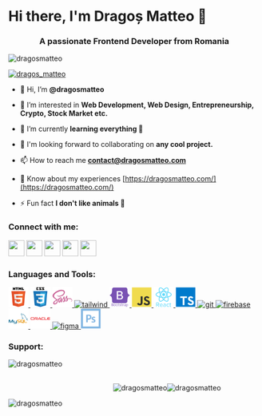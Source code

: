 # Hi there, I'm Dragoș Matteo 👋

<h3 align="center">A passionate Frontend Developer from Romania</h3>

<p align="left"> <img src="https://komarev.com/ghpvc/?username=dragosmatteo&label=Profile%20views&color=0e75b6&style=flat" alt="dragosmatteo" /> </p>

<p align="left"> <a href="https://twitter.com/dragos_matteo" target="blank"><img src="https://img.shields.io/twitter/follow/dragos_matteo?logo=twitter&style=for-the-badge" alt="dragos_matteo" /></a> </p>

-  👋 Hi, I’m **@dragosmatteo**

-  👀 I’m interested in **Web Development, Web Design, Entrepreneurship, Crypto, Stock Market etc.**

-  🌱 I’m currently **learning everything 🤣**

-  💞 I'm looking forward to collaborating on **any cool project.**

-  📫 How to reach me **contact@dragosmatteo.com**

-  📄 Know about my experiences [https://dragosmatteo.com/](https://dragosmatteo.com/)

-  ⚡ Fun fact **I don't like animals 🤣**

<!-- -  📝 I regularly write articles on [http://dragosmatteo.com/blog](http://dragosmatteo.com/blog) -->
<!--
<p align="left"> <a href="https://discord.com/users/𝕯𝖗𝖆𝖌𝖔ș 𝕸𝖆𝖙𝖙𝖊𝖔#9841" target="_blank" rel="noreferrer"><img src="https://raw.githubusercontent.com/danielcranney/readme-generator/main/public/icons/socials/discord.svg" width="32" height="32" /></a> <!-- --  <a href="https://github.com/dragosmatteo" target="\_blank" rel="noreferrer"><img src="https://raw.githubusercontent.com/danielcranney/readme-generator/main/public/icons/socials/github.svg" width="32" height="32" /></a><!-- --  <a href="https://www.linkedin.com/in/dragosmatteo/" target="_blank" rel="noreferrer"><img src="https://raw.githubusercontent.com/danielcranney/readme-generator/main/public/icons/socials/linkedin.svg" width="32" height="32" /></a></p> -->

<h3 align="left">Connect with me:</h3>
<p align="left">
<!-- <a href="" target="_blank" rel="noreferrer"><img src="https://raw.githubusercontent.com/danielcranney/readme-generator/main/public/icons/socials/codepen.svg" width="32" height="32" /></a> -->
<!-- <a href="https://www.dev.to/domdom_the_dev" target="_blank" rel="noreferrer"><img src="https://raw.githubusercontent.com/danielcranney/readme-generator/main/public/icons/socials/devdotto.svg" width="32" height="32" /></a> -->
<a href="https://github.com/dragosmatteo" target="_blank" rel="noreferrer"><img src="https://raw.githubusercontent.com/danielcranney/readme-generator/main/public/icons/socials/github.svg" width="32" height="32" /></a>
<a href="https://www.instagram.com/dragos_matteo/?hl=en" target="_blank" rel="noreferrer"><img src="https://raw.githubusercontent.com/danielcranney/readme-generator/main/public/icons/socials/instagram.svg" width="32" height="32" /></a>
<a href="https://www.linkedin.com/in/dragosmatteo/" target="_blank" rel="noreferrer"><img src="https://raw.githubusercontent.com/danielcranney/readme-generator/main/public/icons/socials/linkedin.svg" width="32" height="32" /></a>
<a href="https://twitter.com/dragos_matteo" target="_blank" rel="noreferrer"><img src="https://raw.githubusercontent.com/danielcranney/readme-generator/main/public/icons/socials/twitter.svg" width="32" height="32" /></a>
<a href="https://www.youtube.com/channel/UCcCmvCUzJWsBO5j7JR_CVyw" target="_blank" rel="noreferrer"><img src="https://raw.githubusercontent.com/danielcranney/readme-generator/main/public/icons/socials/youtube.svg" width="32" height="32" /></a>
</p>

<h3 align="left">Languages and Tools:</h3>
<p align="left">
<!-- Html -->

<a href="https://www.w3.org/html/" target="_blank" rel="noreferrer"> <img src="https://raw.githubusercontent.com/devicons/devicon/master/icons/html5/html5-original-wordmark.svg" alt="html5" width="40" height="40"/> </a><!-- Css --><a href="https://www.w3schools.com/css/" target="_blank" rel="noreferrer">
<img src="https://raw.githubusercontent.com/devicons/devicon/master/icons/css3/css3-original-wordmark.svg" alt="css3" width="40" height="40"/> </a><!-- Sass --><a href="https://sass-lang.com" target="_blank" rel="noreferrer"> <img src="https://raw.githubusercontent.com/devicons/devicon/master/icons/sass/sass-original.svg" alt="sass" width="40" height="40"/> </a><!-- Tailwind --><a href="https://tailwindcss.com/" target="_blank" rel="noreferrer"> <img src="https://www.vectorlogo.zone/logos/tailwindcss/tailwindcss-icon.svg" alt="tailwind" width="40" height="40"/> </a><!-- Boostrap --><a href="https://getbootstrap.com" target="_blank" rel="noreferrer"> <img src="https://raw.githubusercontent.com/devicons/devicon/master/icons/bootstrap/bootstrap-plain-wordmark.svg" alt="bootstrap" width="40" height="40"/> </a><!-- Js --><a href="https://developer.mozilla.org/en-US/docs/Web/JavaScript" target="_blank" rel="noreferrer"> <img src="https://raw.githubusercontent.com/devicons/devicon/master/icons/javascript/javascript-original.svg" alt="javascript" width="40" height="40"/> </a><!-- React --><a href="https://reactjs.org/" target="_blank" rel="noreferrer"> <img src="https://raw.githubusercontent.com/devicons/devicon/master/icons/react/react-original-wordmark.svg" alt="react" width="40" height="40"/> </a><!-- Typescript --><a href="https://www.typescriptlang.org/" target="_blank" rel="noreferrer"> <img src="https://raw.githubusercontent.com/devicons/devicon/master/icons/typescript/typescript-original.svg" alt="typescript" width="40" height="40"/> </a><!-- Git --><a href="https://git-scm.com/" target="_blank" rel="noreferrer"> <img src="https://www.vectorlogo.zone/logos/git-scm/git-scm-icon.svg" alt="git" width="40" height="40"/> </a><!-- Firebase --><a href="https://firebase.google.com/" target="_blank" rel="noreferrer"> <img src="https://www.vectorlogo.zone/logos/firebase/firebase-icon.svg" alt="firebase" width="40" height="40"/> </a><!-- My-sql --><a href="https://www.mysql.com/" target="_blank" rel="noreferrer"> <img src="https://raw.githubusercontent.com/devicons/devicon/master/icons/mysql/mysql-original-wordmark.svg" alt="mysql" width="40" height="40"/> </a><!-- Oracle --><a href="https://www.oracle.com/" target="_blank" rel="noreferrer"> <img src="https://raw.githubusercontent.com/devicons/devicon/master/icons/oracle/oracle-original.svg" alt="oracle" width="40" height="40"/> </a><!-- Figma --><a href="https://www.figma.com/" target="_blank" rel="noreferrer"> <img src="https://www.vectorlogo.zone/logos/figma/figma-icon.svg" alt="figma" width="40" height="40"/> </a><!-- Ps --><a href="https://www.photoshop.com/en" target="_blank" rel="noreferrer"> <img src="https://raw.githubusercontent.com/devicons/devicon/master/icons/photoshop/photoshop-line.svg" alt="photoshop" width="40" height="40"/> </a>

 </p>

<h3 align="left">Support:</h3>
<p><a href="https://www.buymeacoffee.com/dragosmatteo"> <img align="left" src="https://cdn.buymeacoffee.com/buttons/v2/default-yellow.png" height="50" width="210" alt="dragosmatteo" /></a></p><br><br>

<p><img align="left" src="https://github-readme-stats.vercel.app/api/top-langs?username=dragosmatteo&show_icons=true&locale=en&layout=compact" alt="dragosmatteo" /></p>

<p>&nbsp;<img align="left" src="https://github-readme-stats.vercel.app/api?username=dragosmatteo&show_icons=true&locale=en" alt="dragosmatteo" /></p>

<p><img align="left" src="https://github-readme-streak-stats.herokuapp.com/?user=dragosmatteo&" alt="dragosmatteo" /></p>
